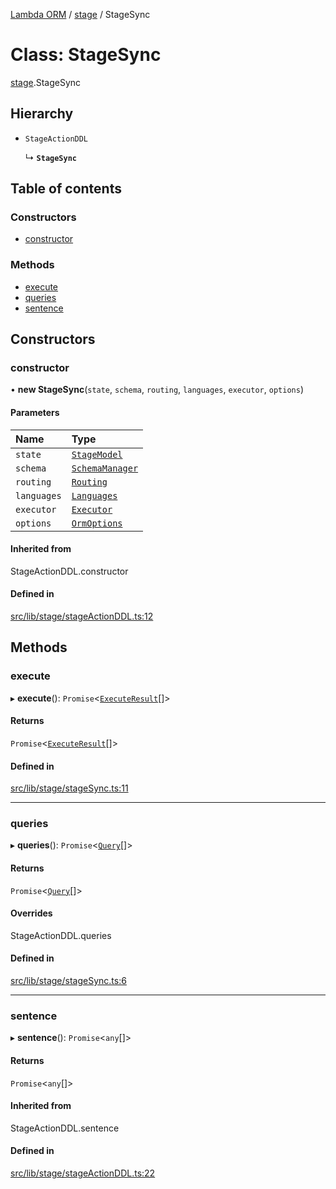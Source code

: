 [Lambda ORM](../README.md) / [stage](../modules/stage.md) / StageSync

# Class: StageSync

[stage](../modules/stage.md).StageSync

## Hierarchy

- `StageActionDDL`

  ↳ **`StageSync`**

## Table of contents

### Constructors

- [constructor](stage.StageSync.md#constructor)

### Methods

- [execute](stage.StageSync.md#execute)
- [queries](stage.StageSync.md#queries)
- [sentence](stage.StageSync.md#sentence)

## Constructors

### constructor

• **new StageSync**(`state`, `schema`, `routing`, `languages`, `executor`, `options`)

#### Parameters

| Name | Type |
| :------ | :------ |
| `state` | [`StageModel`](stage.StageModel.md) |
| `schema` | [`SchemaManager`](manager.SchemaManager.md) |
| `routing` | [`Routing`](manager.Routing.md) |
| `languages` | [`Languages`](manager.Languages.md) |
| `executor` | [`Executor`](manager.Executor.md) |
| `options` | [`OrmOptions`](../interfaces/model.OrmOptions.md) |

#### Inherited from

StageActionDDL.constructor

#### Defined in

[src/lib/stage/stageActionDDL.ts:12](https://github.com/FlavioLionelRita/lambdaorm/blob/7350fa3/src/lib/stage/stageActionDDL.ts#L12)

## Methods

### execute

▸ **execute**(): `Promise`<[`ExecuteResult`](../interfaces/model.ExecuteResult.md)[]\>

#### Returns

`Promise`<[`ExecuteResult`](../interfaces/model.ExecuteResult.md)[]\>

#### Defined in

[src/lib/stage/stageSync.ts:11](https://github.com/FlavioLionelRita/lambdaorm/blob/7350fa3/src/lib/stage/stageSync.ts#L11)

___

### queries

▸ **queries**(): `Promise`<[`Query`](model.Query.md)[]\>

#### Returns

`Promise`<[`Query`](model.Query.md)[]\>

#### Overrides

StageActionDDL.queries

#### Defined in

[src/lib/stage/stageSync.ts:6](https://github.com/FlavioLionelRita/lambdaorm/blob/7350fa3/src/lib/stage/stageSync.ts#L6)

___

### sentence

▸ **sentence**(): `Promise`<`any`[]\>

#### Returns

`Promise`<`any`[]\>

#### Inherited from

StageActionDDL.sentence

#### Defined in

[src/lib/stage/stageActionDDL.ts:22](https://github.com/FlavioLionelRita/lambdaorm/blob/7350fa3/src/lib/stage/stageActionDDL.ts#L22)
